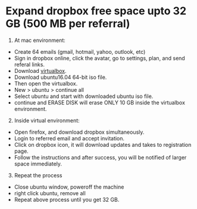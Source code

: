 # Expand dropbox free space upto 32 GB (500 MB per referral)

1. At mac environment:
  - Create 64 emails (gmail, hotmail, yahoo, outlook, etc)
  - Sign in dropbox online, click the avatar, go to settings, plan, and send referal links.
  - Download [virtualbox](https://www.virtualbox.org/wiki/Downloads).
  - Download ubuntu16.04 64-bit iso file.
  - Then open the virtualbox.
  - New > ubuntu > continue all
  - Select ubuntu and start with downloaded ubuntu iso file.
  - continue and ERASE DISK will erase ONLY 10 GB inside the virtualbox environment.
2. Inside virtual environment:
  - Open firefox, and download dropbox simultaneously.
  - Login to referred email and accept invitation.
  - Click on dropbox icon, it will download updates and takes to registration page.
  - Follow the instructions and after success, you will be notified of larger space immediately.
3. Repeat the process
  - Close ubuntu window, poweroff the machine
  - right click ubuntu, remove all
  - Repeat above process until you get 32 GB.


